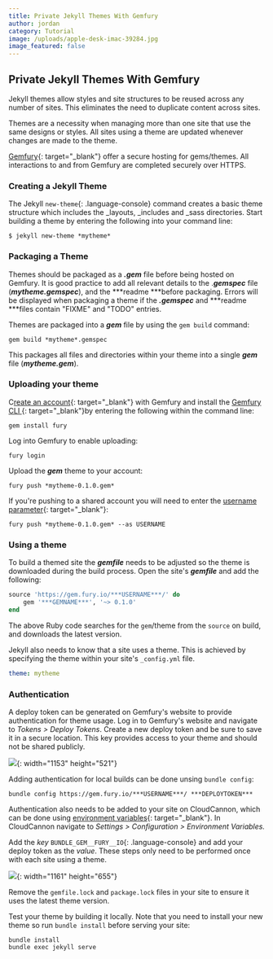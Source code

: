 ```yaml
---
title: Private Jekyll Themes With Gemfury
author: jordan
category: Tutorial
image: /uploads/apple-desk-imac-39284.jpg
image_featured: false
---
```


## Private Jekyll Themes With Gemfury

Jekyll themes allow styles and site structures to be reused across any number of sites. This eliminates the need to duplicate content across sites.

Themes are a necessity when managing more than one site that use the same designs or styles. All sites using a theme are updated whenever changes are made to the theme.

[Gemfury](https://gemfury.com/){: target="_blank"} offer a secure hosting for gems/themes. All interactions to and from Gemfury are completed securely over HTTPS.

### Creating a Jekyll Theme

The Jekyll&nbsp;`new-theme`{: .language-console} command creates a basic theme structure which includes the \_layouts, \_includes and \_sass directories. Start building a theme by entering the following into your command line:

```console
$ jekyll new-theme *mytheme*
```

### Packaging a Theme

Themes should be packaged as a ***.gem*** file before being hosted on Gemfury. It is good practice to add all relevant details to the .***gemspec*** file (***mytheme.gemspec***), and the ***readme ***before packaging. Errors will be displayed when packaging a theme if the ***.gemspec*** and ***readme ***files contain "FIXME" and "TODO" entries.

Themes are packaged into a ***gem*** file by using the `gem build` command:

```console
gem build *mytheme*.gemspec
```

This packages all files and directories within your theme into a single ***gem*** file (***mytheme.gem***).

### Uploading your theme

C[reate an account](https://manage.fury.io/users/sign_up){: target="_blank"} with Gemfury and install the [Gemfury CLI ](https://gemfury.com/help/gemfury-cli){: target="_blank"}by entering the following within the command line:

```console
gem install fury
```

Log into Gemfury to enable uploading:

```console
fury login
```

Upload the ***gem*** theme to your account:

```
fury push *mytheme-0.1.0.gem*
```

If you're pushing to a shared account you will need to enter the [username parameter](https://gemfury.com/help/gemfury-cli#uploading-packages){: target="_blank"}\:

```console
fury push *mytheme-0.1.0.gem* --as USERNAME
```

### Using a theme

To build a themed site the ***gemfile*** needs to be adjusted so the theme is downloaded during the build process. Open the site's ***gemfile*** and add the following:

```ruby
source 'https://gem.fury.io/***USERNAME***/' do
    gem '***GEMNAME***', '~> 0.1.0'
end
```

The above Ruby code searches for the `gem`/theme from the `source` on build, and downloads the latest version.

Jekyll also needs to know that a site uses a theme. This is achieved by specifying the theme within your site's `_config.yml` file.

```yaml
theme: mytheme
```

### Authentication

A deploy token can be generated on Gemfury's website to provide authentication for theme usage. Log in to Gemfury's website and navigate to *Tokens &gt; Deploy Tokens*. Create a new deploy token and be sure to save it in a secure location. This key provides access to your theme and should not be shared publicly.

![](/images/blog/screen-shot-2019-05-27-at-2-04-02-pm.png){: width="1153" height="521"}

Adding authentication for local builds can be done unsing `bundle config`\:

```console
bundle config https://gem.fury.io/***USERNAME***/ ***DEPLOYTOKEN***
```

Authentication also needs to be added to your site on CloudCannon, which can be done using [environment variables](https://docs.cloudcannon.com/builds/configuration/?h=environment%20variables){: target="_blank"}. In CloudCannon navigate to *Settings &gt; Configuration &gt; Environment Variables.*

Add the *key* `BUNDLE_GEM__FURY__IO`{: .language-console} and add your deploy token as the *value*. These steps only need to be performed once with each site using a theme.

![](/images/blog/screen-shot-2019-05-27-at-1-46-15-pm.png){: width="1161" height="655"}

Remove the `gemfile.lock` and `package.lock` files in your site to ensure it uses the latest theme version.

Test your theme by building it locally. Note that you need to install your new theme so run `bundle install` before serving your site:

```
bundle install
bundle exec jekyll serve
```